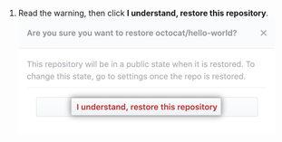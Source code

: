 1. Read the warning, then click **I understand, restore this repository**.
  ![Button to confirm restoration](/assets/images/help/settings/confirm-restoration-button.png)
